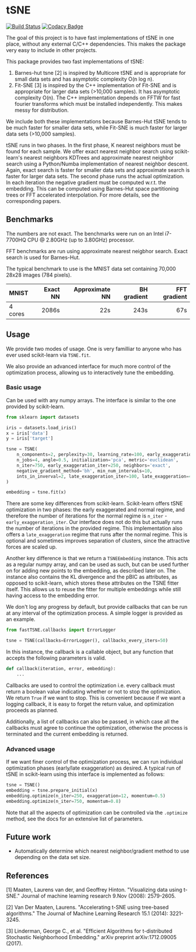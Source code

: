 # tSNE



[![Build Status](https://travis-ci.com/pavlin-policar/fastTSNE.svg?branch=master)](https://travis-ci.com/pavlin-policar/fastTSNE)
[![Codacy Badge](https://api.codacy.com/project/badge/Grade/ef67c21a74924b548acae5a514bc443d)](https://app.codacy.com/app/pavlin-policar/fastTSNE?utm_source=github.com&utm_medium=referral&utm_content=pavlin-policar/fastTSNE&utm_campaign=Badge_Grade_Dashboard)

The goal of this project is to have fast implementations of tSNE in one place, without any external C/C++ dependencies. This makes the package very easy to include in other projects.

This package provides two fast implementations of tSNE:
1. Barnes-hut tsne [2] is inspired by Multicore tSNE and is appropriate for small data sets and has asymptotic complexity O(n log n).
2. Fit-SNE [3] is inspired by the C++ implementation of Fit-SNE and is appropriate for larger data sets (>10,000 samples). It has asymptotic complexity O(n). The C++ implementation depends on FFTW for fast fourier transforms which must be installed independently. This makes messy for distribution.

We include both these implementations because Barnes-Hut tSNE tends to be much faster for smaller data sets, while Fit-SNE is much faster for larger data sets (>10,000 samples).

tSNE runs in two phases. In the first phase, K nearest neighbors must be found for each sample. We offer exact nearest neighbor search using scikit-learn's nearest neighbors KDTrees and approximate nearest neighbor search using a Python/Numba implementation of nearest neighbor descent. Again, exact search is faster for smaller data sets and approximate search is faster for larger data sets.
The second phase runs the actual optimization. In each iteration the negative gradient must be computed w.r.t. the embedding. This can be computed using Barnes-Hut space partitioning trees or FFT accelerated interpolation. For more details, see the corresponding papers.

## Benchmarks
The numbers are not exact. The benchmarks were run on an Intel i7-7700HQ CPU @ 2.80GHz (up to 3.80GHz) processor.

FFT benchmarks are run using approximate nearest neigbhor search. Exact search is used for Barnes-Hut.

The typical benchmark to use is the MNIST data set containing 70,000 28x28 images (784 pixels).

| MNIST | Exact NN | Approximate NN | BH gradient | FFT gradient |
|:---|---:|---:|---:|---:|
| 4 cores | 2086s | 22s | 243s | 67s |

 
## Usage
We provide two modes of usage. One is very familliar to anyone who has ever used scikit-learn via `TSNE.fit`.

We also provide an advanced interface for much more control of the optimization process, allowing us to interactively tune the embedding.

### Basic usage

Can be used with any numpy arrays. The interface is similar to the one provided by scikit-learn.

```python
from sklearn import datasets

iris = datasets.load_iris()
x = iris['data']
y = iris['target']

tsne = TSNE(
	n_components=2, perplexity=30, learning_rate=100, early_exaggeration=12,
	n_jobs=4, angle=0.5, initialization='pca', metric='euclidean',
	n_iter=750, early_exaggeration_iter=250, neighbors='exact',
	negative_gradient_method='bh', min_num_intervals=10,
	ints_in_inverval=2, late_exaggeration_iter=100, late_exaggeration=4,
)

embedding = tsne.fit(x)
```

There are some key differences from scikit-learn. Scikit-learn offers tSNE optimization in two phases: the early exaggerated and normal regime, and therefore the number of iterations for the normal regime is `n_iter` - `early_exaggeration_iter`. Our interface does not do this but actually runs the number of iterations in the provided regime. This implementation also offers a `late_exaggeration` regime that runs after the normal regime. This is optional and sometimes improves separation of clusters, since the attractive forces are scaled up.

Another key difference is that we return a `TSNEEmbedding` instance. This acts as a regular numpy array, and can be used as such, but can be used further on for adding new points to the embedding, as described later on. The instance also contains the KL divergence and the pBIC as attributes, as opposed to scikit-learn, which stores these attributes on the TSNE fitter itself. This allows us to reuse the fitter for multiple embeddings while still having access to the embedding error.

We don't log any progress by default, but provide callbacks that can be run at any interval of the optimization process. A simple logger is provided as an example.

```python
from fastTSNE.callbacks import ErrorLogger

tsne = TSNE(callbacks=ErrorLogger(), callbacks_every_iters=50)
```

In this instance, the callback is a callable object, but any function that accepts the following parameters is valid.
```python
def callback(iteration, error, embedding):
	...
```

Callbacks are used to control the optimization i.e. every callback must return a boolean value indicating whether or not to stop the optimization. We return `True` if we want to stop. This is convenient because if we want a logging callback, it is easy to forget the return value, and optimization proceeds as planned.

Additionally, a list of callbacks can also be passed, in which case all the callbacks must agree to continue the optimization, otherwise the process is terminated and the current embedding is returned.

### Advanced usage

If we want finer control of the optimization process, we can run individual optimization phases (early/late exaggeration) as desired. A typical run of tSNE in scikit-learn using this interface is implemented as follows:

```python
tsne = TSNE()
embedding = tsne.prepare_initial(x)
embedding.optimize(n_iter=250, exaggeration=12, momentum=0.5)
embedding.optimize(n_iter=750, momentum=0.8)
```

Note that all the aspects of optimization can be controlled via the `.optimize` method, see the docs for an extensive list of parameters.


## Future work

- Automatically determine which nearest neighbor/gradient method to use depending on the data set size.

## References

[1] Maaten, Laurens van der, and Geoffrey Hinton. "Visualizing data using t-SNE." Journal of machine learning research 9.Nov (2008): 2579-2605.

[2] Van Der Maaten, Laurens. "Accelerating t-SNE using tree-based algorithms." The Journal of Machine Learning Research 15.1 (2014): 3221-3245.

[3] Linderman, George C., et al. "Efficient Algorithms for t-distributed Stochastic Neighborhood Embedding." arXiv preprint arXiv:1712.09005 (2017).
